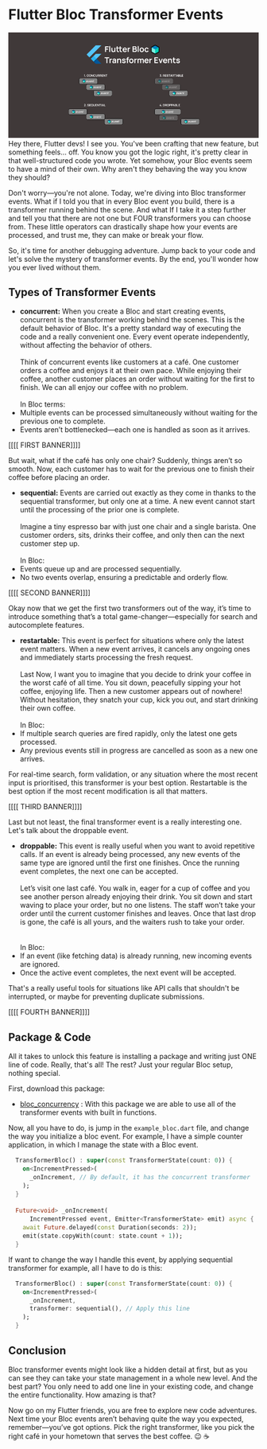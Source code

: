 # Flutter Bloc Transformer Events
![Header](https://github.com/Thanasis-Traitsis/bloc_transformer/blob/main/assets/article/Flutter%20Bloc%20Transformer%20Events.png?raw=true)
Hey there, Flutter devs! I see you. You've been crafting that new feature, but something feels... off. You know you got the logic right, it's pretty clear in that well-structured code you wrote. Yet somehow, your Bloc events seem to have a mind of their own. Why aren't they behaving the way you know they should?

Don't worry—you're not alone. Today, we're diving into Bloc transformer events. What if I told you that in every Bloc event you build, there is a transformer running behind the scene. And what If I take it a step further and tell you that there are not one but FOUR transformers you can choose from. These little operators can drastically shape how your events are processed, and trust me, they can make or break your flow.

So, it's time for another debugging adventure. Jump back to your code and let's solve the mystery of transformer events. By the end, you'll wonder how you ever lived without them.

## Types of Transformer Events

- **concurrent:** When you create a Bloc and start creating events, concurrent is the transformer working behind the scenes. This is the default behavior of Bloc. It's a pretty standard way of executing the code and a really convenient one. Every event operate independently, without affecting the behavior of others.
<br><br>
Think of concurrent events like customers at a café. One customer orders a coffee and enjoys it at their own pace. While enjoying their coffee, another customer places an order without waiting for the first to finish. We can all enjoy our coffee with no problem.
<br><br>
In Bloc terms:
- Multiple events can be processed simultaneously without waiting for the previous one to complete.
- Events aren’t bottlenecked—each one is handled as soon as it arrives.

[[[[ FIRST BANNER]]]]

But wait, what if the café has only one chair? Suddenly, things aren’t so smooth. Now, each customer has to wait for the previous one to finish their coffee before placing an order.

- **sequential:** Events are carried out exactly as they come in thanks to the sequential transformer, but only one at a time. A new event cannot start until the processing of the prior one is complete.
<br><br>
Imagine a tiny espresso bar with just one chair and a single barista. One customer orders, sits, drinks their coffee, and only then can the next customer step up. 
<br><br>
In Bloc:
- Events queue up and are processed sequentially.
- No two events overlap, ensuring a predictable and orderly flow.

[[[[ SECOND BANNER]]]]

Okay now that we get the first two transformers out of the way, it’s time to introduce something that’s a total game-changer—especially for search and autocomplete features.

- **restartable:** This event is perfect for situations where only the latest event matters. When a new event arrives, it cancels any ongoing ones and immediately starts processing the fresh request.
<br><br>
Last 
Now, I want you to imagine that you decide to drink your coffee in the worst café of all time. You sit down, peacefully sipping your hot coffee, enjoying life. Then a new customer appears out of nowhere! Without hesitation, they snatch your cup, kick you out, and start drinking their own coffee.
<br><br>
In Bloc:
- If multiple search queries are fired rapidly, only the latest one gets processed.
- Any previous events still in progress are cancelled as soon as a new one arrives.

For real-time search, form validation, or any situation where the most recent input is prioritised, this transformer is your best option. Restartable is the best option if the most recent modification is all that matters.

[[[[ THIRD BANNER]]]]

Last but not least, the final transformer event is a really interesting one. Let's talk about the droppable event.

- **droppable:** This event is really useful when you want to avoid repetitive calls. If an event is already being processed, any new events of the same type are ignored until the first one finishes. Once the running event completes, the next one can be accepted.
<br><br>
Let’s visit one last café. You walk in, eager for a cup of coffee and you see another person already enjoying their drink. You sit down and start waving to place your order, but no one listens. The staff won’t take your order until the current customer finishes and leaves. Once that last drop is gone, the café is all yours, and the waiters rush to take your order.\
<br><br>
In Bloc:
- If an event (like fetching data) is already running, new incoming events are ignored.
- Once the active event completes, the next event will be accepted.

That's a really useful tools for situations like API calls that shouldn't be interrupted, or maybe for preventing duplicate submissions.

[[[[ FOURTH BANNER]]]]

## Package & Code

All it takes to unlock this feature is installing a package and writing just ONE line of code. Really, that's all! The rest? Just your regular Bloc setup, nothing special.

First, download this package:
- [bloc_concurrency](https://pub.dev/packages/bloc_concurrency) : With this package we are able to use all of the transformer events with built in functions.

Now, all you have to do, is jump in the `example_bloc.dart` file, and change the way you initialize a bloc event. For example, I have a simple counter application, in which I manage the state with a Bloc event.

``` dart
  TransformerBloc() : super(const TransformerState(count: 0)) {
    on<IncrementPressed>(
      _onIncrement, // By default, it has the concurrent transformer
    );
  }
  
  Future<void> _onIncrement(
      IncrementPressed event, Emitter<TransformerState> emit) async {
    await Future.delayed(const Duration(seconds: 2));
    emit(state.copyWith(count: state.count + 1));
  }
```

If want to change the way I handle this event, by applying sequential transformer for example, all I have to do is this:
``` dart
  TransformerBloc() : super(const TransformerState(count: 0)) {
    on<IncrementPressed>(
      _onIncrement,
      transformer: sequential(), // Apply this line
    );
  }
```

## Conclusion

Bloc transformer events might look like a hidden detail at first, but as you can see they can take your state management in a whole new level. And the best part? You only need to add one line in your existing code, and change the entire functionality. How amazing is that?

Now go on my Flutter friends, you are free to explore new code adventures. Next time your Bloc events aren’t behaving quite the way you expected, remember—you’ve got options. Pick the right transformer, like you pick the right café in your hometown that serves the best coffee. 😉 ☕

